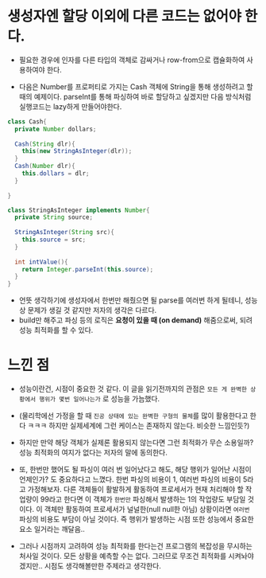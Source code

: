# 생성자엔 할당 이외에 다른 코드는 없어야 한다.
- 필요한 경우에 인자를 다른 타입의 객체로 감싸거나 row-from으로 캡슐화하여 사용하여야 한다.

- 다음은 Number를 프로퍼티로 가지는 Cash 객체에 String을 통해 생성하려고 할 때의 예제이다. parseInt를 통해 파싱하여 바로 할당하고 싶겠지만 다음 방식처럼 실행코드는 lazy하게 만들어야한다.
```java
class Cash{
  private Number dollars;
  
  Cash(String dlr){
    this(new StringAsInteger(dlr));
  }
  Cash(Number dlr){
    this.dollars = dlr;
  }
  
}

class StringAsInteger implements Number{
  private String source;
  
  StringAsInteger(String src){
    this.source = src;
  }
  
  int intValue(){
    return Integer.parseInt(this.source);
  }
}
``` 

- 언뜻 생각하기에 생성자에서 한번만 해줬으면 될 parse를 여러번 하게 될테니, 성능상 문제가 생길 것 같지만 저자의 생각은 다르다.
- build만 해주고 파싱 등의 로직은 **요청이 있을 때 (on demand)** 해줌으로써, 되려 성능 최적화를 할 수 있다.

# 느낀 점
- 성능이란건, 시점이 중요한 것 같다. 이 글을 읽기전까지의 관점은 `모든 게 완벽한 상황에서 행위가 몇번 일어나는가` 로 성능을 가늠했다.
- (물리학에선 가정을 할 때 `진공 상태에 있는 완벽한 구형의 물체`를 많이 활용한다고 한다 ㅋㅋㅋ 하지만 실제세계에 그런 케이스는 존재하지 않는다. 비슷한 느낌인듯?)
- 하지만 만약 해당 객체가 실제론 활용되지 않는다면 그런 최적화가 무슨 소용일까? 성능 최적화의 여지가 없다는 저자의 말에 동의한다.
- 또, 한번만 했어도 될 파싱이 여러 번 일어났다고 해도, 해당 행위가 일어난 시점이 언제인가? 도 중요하다고 느꼈다.
 한번 파싱의 비용이 1, 여러번 파싱의 비용이 5라고 가정해보자. 
 다른 객체들이 활발하게 활동하여 프로세서가 현재 처리해야 할 작업량이 99라고 한다면 이 객체가 `한번만` 파싱해서 발생하는 1의 작업량도 부담일 것이다.
 이 객체만 활동하여 프로세서가 널널한(null null한 아님) 상황이라면 `여러번` 파싱의 비용도 부담이 아닐 것이다.
 즉 행위가 발생하는 시점 또한 성능에서 중요한 요소 일거라는 깨달음..
 
- 그러나 시점까지 고려하여 성능 최적화를 한다는건 프로그램의 복잡성을 무시하는 처사일 것이다. 모든 상황을 예측할 수는 없다. 그러므로 무조건 최적화를 시켜놔야겠지만.. 시점도 생각해볼만한 주제라고 생각한다. 
